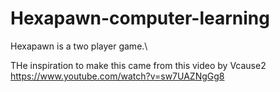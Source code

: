 # Hexapawn-computer-learning
Hexapawn is a two player game.\

THe inspiration to make this came from this video by Vcause2 \
https://www.youtube.com/watch?v=sw7UAZNgGg8

